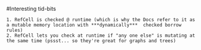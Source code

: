 #Interesting tid-bits

    1. RefCell is checked @ runtime (which is why the Docs refer to it as a mutable memory location with ***dynamically***  checked borrow rules)
    2. RefCell lets you check at runtime if "any one else" is mutating at the same time (pssst... so they're great for graphs and trees)

